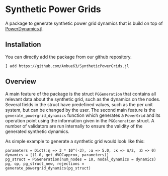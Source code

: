 # Synthetic Power Grids 

A package to generate synthetic power grid dynamics that is build on top of [PowerDynamics.jl](https://github.com/JuliaEnergy/PowerDynamics.jl). 

## Installation
You can directly add the package from our github repository.
```@julia
] add https://github.com/Anbue63/SyntheticPowerGrids.jl
```

## Overview
A main feature of the package is the struct `PGGeneration` that contains all relevant data about the synthetic grid, such as the dynamics on the nodes. Several fields in the struct have predefined values, such as the per unit system, but can be changed by the user. The second main feature is the `generate_powergrid_dynamics` function which generates a `PowerGrid` and its operation point using the information given in the `PGGeneration` struct. A number of validators are run internally to ensure the validity of the generated synthetic dynamics.

As simple example to generate a synthetic grid would look like this:

```@julia
parameters = Dict(:η => 3 * 10^(-3), :α => 5.0, :κ => π/2, :Ω => 0)
dynamics = [(1.0, get_dVOCapprox, parameters)]
pg_struct = PGGeneration(num_nodes = 10, nodal_dynamics = dynamics)
pg, op, pg_struct_new, rejections = generate_powergrid_dynamics(pg_struct)
```